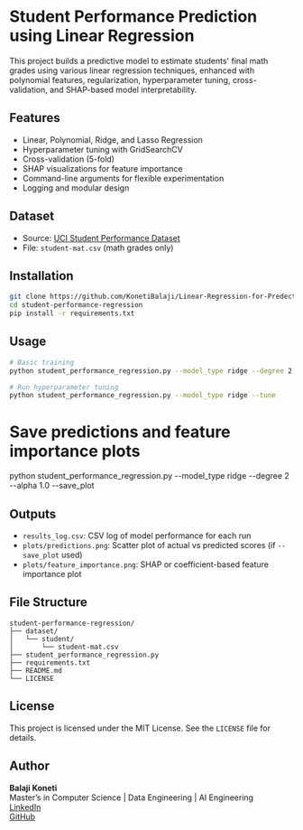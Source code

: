# Student Performance Prediction using Linear Regression

This project builds a predictive model to estimate students' final math grades using various linear regression techniques, enhanced with polynomial features, regularization, hyperparameter tuning, cross-validation, and SHAP-based model interpretability.

## Features

- Linear, Polynomial, Ridge, and Lasso Regression
- Hyperparameter tuning with GridSearchCV
- Cross-validation (5-fold)
- SHAP visualizations for feature importance
- Command-line arguments for flexible experimentation
- Logging and modular design

## Dataset

- Source: [UCI Student Performance Dataset](https://archive.ics.uci.edu/ml/datasets/Student+Performance)
- File: `student-mat.csv` (math grades only)

## Installation

```bash
git clone https://github.com/KonetiBalaji/Linear-Regression-for-Predective-Modeling.git
cd student-performance-regression
pip install -r requirements.txt
```

## Usage

```bash
# Basic training
python student_performance_regression.py --model_type ridge --degree 2 --alpha 1.0

# Run hyperparameter tuning
python student_performance_regression.py --model_type ridge --tune
```
# Save predictions and feature importance plots
python student_performance_regression.py --model_type ridge --degree 2 --alpha 1.0 --save_plot

## Outputs

- `results_log.csv`: CSV log of model performance for each run
- `plots/predictions.png`: Scatter plot of actual vs predicted scores (if `--save_plot` used)
- `plots/feature_importance.png`: SHAP or coefficient-based feature importance plot


## File Structure

```
student-performance-regression/
├── dataset/
│   └── student/
│       └── student-mat.csv
├── student_performance_regression.py
├── requirements.txt
├── README.md
└── LICENSE
```

## License

This project is licensed under the MIT License. See the `LICENSE` file for details.

## Author

**Balaji Koneti**  
Master’s in Computer Science | Data Engineering | AI Engineering  
[LinkedIn](https://www.linkedin.com/in/balajikoneti)  
[GitHub](https://github.com/KonetiBalaji)